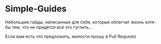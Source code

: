 # Simple-Guides

Небольшие гайды, написанные для себя, которые облегчат жизнь хотя-бы тем, что не придётся всё это гуглить...

Если вам есть что предложить, милости прошу в Pull Requests
